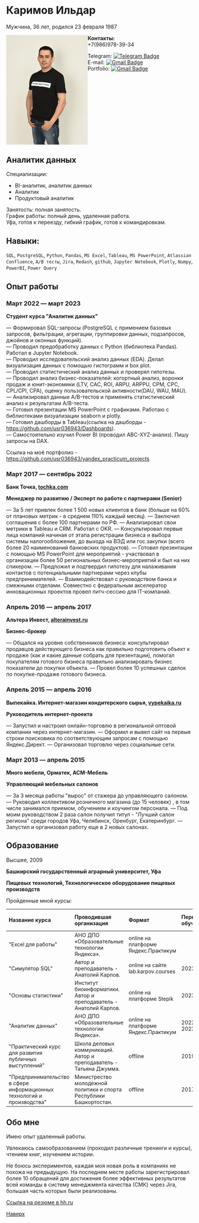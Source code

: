 # Каримов Ильдар

Мужчина, 36 лет, родился 23 февраля 1987

<img src="images/image 2.png" align="left" width="220px"/> 

**Контакты:**  
+7(986)978-39-34  

Telegram:
[![Telegram Badge](https://img.shields.io/badge/-usr036943-blue?style=flat&logo=Telegram&logoColor=white)](https://t.me/usr036943)   
E-mail: 
[![Gmail Badge](https://img.shields.io/badge/-karim_ildar@mail.ru-blue?style=flat&logo=Mail&logoColor=white)](mailto:karim_ildar@mail.ru)  
Portfolio:
[![Gmail Badge](https://img.shields.io/badge/-usr036943-grey?style=flat&logo=Github&logoColor=white)](https://github.com/usr036943)
<br clear="left"/> 

## Аналитик данных

Специализации:
- BI-аналитик, аналитик данных
- Аналитик
- Продуктовый аналитик

Занятость: полная занятость.   
График работы: полный день, удаленная работа.  
Уфа, готов к переезду, гибкий график, готов к командировкам.

## Навыки: 
`SQL`, `PostgreSQL`, `Python`, `Pandas`, `MS Excel`, `Tableau`, `MS PowerPoint`, `Atlassian Confluence`, `A/B тесты`, `Jira`, `Redash`,
`github`, `Jupyter Notebook`, `Plotly`, `Numpy`, `PowerBI`, `Power Query`

## Опыт работы
### Март 2022 — март 2023
**Студент курса "Аналитик данных"**

— Формировал SQL-запросы (PostgreSQL с примением базовых запросов, фильтрации, агрегации, группировки данных, подзапросов, джойнов и оконных функций).  
— Проводил предобработку данных с Python (библиотека Pandas). Работал в Jupyter Notebook.  
— Проводил исследовательский анализ данных (EDA). Делал визуализация данных с помощью гистограмм и box plot.  
— Проводил статистический анализ данных и проверял гипотезы.  
— Проводил анализ бизнес-показателей: когортный анализ, воронки продаж и юнит-экономики (LTV, CAC, ROI, ARPU, ARPPU, СPM, СPC, CPL/CPI, CPA), оценку пользовательской активности(DAU, WAU, MAU).  
— Анализировал данные A/B-тестов и применять статистический анализ к результатам A/B-теста.  
— Готовил презентации MS PowerPoint с графиками. Работаю с библиотеками визуализации seaborn и plotly.  
— Готовил дашборды в Tableau(ссылка на дашборды - https://github.com/usr036943/Dashboards).  
— Самостоятельно изучил Power BI (проводил АBC-XYZ-анализ). Пишу запросы на DAX.

Ссылка на моё портфолио - https://github.com/usr036943/yandex_practicum_projects

### Март 2017 — сентябрь 2022

**Банк Точка, [tochka.com](https://tochka.com/)**

**Менеджер по развитию / Эксперт по работе с партнерами (Senior)**

— За 5 лет привлек более 1 500 новых клиентов в банк (больше на 60% от плановых метрик - в среднем 110% каждый месяц).
— Заключил соглашения с более 100 партнерами по РФ.
— Анализировал свои метрики в Tableau и CRM. Работал с OKR.
— Консультировал первые лица компаний начиная от этапа регистрации бизнеса и выбора системы налогообложения, до выхода на ВЭД или гос.закупки (всего более 20 наименований банковских продуктов).
— Готовил презентации с помощью MS PowerPoint для мероприятий - участвовал в организации более 50 региональных бизнес-мероприятий и был на них спикером.
— Предложил и подтвердил гипотезу для налаживания контактов с потенциальными партнерами через клубы предпринимателей.
— Взаимодействовал с руководством банка и смежными отделами. Совместно с федеральным акселератор инновационных проектов провел питч-сессию для IT-компаний.

### Апрель 2016 — апрель 2017
**Альтера Инвест, [alterainvest.ru](https://alterainvest.ru/)**

**Бизнес-брокер**

— Общался на уровне собственников бизнеса: консультировал продавцов действующего бизнеса как правильно подготовить объект к продаже (как и какие данные собрать для
презентации), помогал покупателям готового бизнеса правильно анализировать бизнес показатели до покупки объекта.
— Провел более 10 успешных сделок по покупке-продаже готового бизнеса.

### Апрель 2015 — апрель 2016
**Выпекайка. Интернет-магазин кондитерского сырья, [vypekaika.ru](https://vypekaika.ru/)**

**Руководитель интернет-проекта**

— Запустил и настроил онлайн-торговлю в региональной оптовой компании через интернет-магазин.
— Оформил и вывел сайт на первые строки поисковика по соответствующим запросам с помощью Яндекс.Директ.
— Организовал торговлю через социальные сети.

### Март 2013 — апрель 2015
**Много мебели, Орматек, АСМ-Мебель**

**Управляющий мебельных салонов**

— За 3 месяца работы "вырос" от стажера до управляющего салоном.
— Руководил коллективом розничного магазина (до 15 человек) , в том числе занимался приемом, обучением и коучингом персонала.
— Под моим руководством 2 раза салон получил титул - "Лучший салон региона" среди городов Уфа, Челябинск, Оренбург, Екатеринбург.
— Запустил и организовал работу еще в 2 новых салонах.

## Образование
Высшее, 2009 

**Башкирский государственный аграрный университет, Уфа**

**Пищевых технологий, Технологическое оборудование пищевых производств** 

Пройденные мной курсы:

| Название курса | Проводившая организация | Формат | Период обучения | Документ об окончании |
| :---------------------- | :---------------------- | :---------------------- |:---------------------- |:---------------------- |
| "Excel для работы" | АНО ДПО «Образовательные технологии Яндекса». | online на платформе Яндекс.Практикум |  |  |
| "Симулятор SQL" | Автор и преподаватель - Анатолий Карпов. | online на сайте lab.karpov.courses | 2023 | [Сертификат](https://github.com/usr036943/usr036943/blob/main/Документы/certificate-simulyator-SQL.pdf) |
| "Основы статистики" | Институт биоинформатики. Автор и преподаватель - Анатолий Карпов. | online на платформе Stepik |2023 | [Сертификат](https://github.com/usr036943/usr036943/blob/main/Документы/certificate-stepik-76-7953a64.pdf) |
| "Аналитик данных" |АНО ДПО «Образовательные технологии Яндекса». | online на платформе Яндекс.Практикум | 2022-2023 | [Диплом](https://github.com/usr036943/usr036943/blob/main/Документы/diplom-yapraktikum-20232DA00256.pdf) |
| "Практический курс для развития публичных выступлений"| Школа деловых коммуникаций. Автор и преподаватель - Татьяна Джумма. | offline | 2019 | [Сертификат](https://github.com/usr036943/usr036943/blob/main/Документы/certificate-djumma.pdf) | 
| "Предпринимательство в сфере информационных технологий и производства"| Министрество молодежной политики и спорта Республики Башкортостан. | offline | 2017 | [Сертификат](https://github.com/usr036943/usr036943/blob/main/Документы/certificate-predprinimatel.pdf) | 

## Обо мне 
Имею опыт удаленный работы.

Увлекаюсь самообразованием (проходил различные тренинги и курсы), чтением книг,
изучением истории.

Не боюсь экспериментов, каждая моя новая роль в компаниях не похожа на предыдущую.
На последнем месте работы зарегистрировал более 10 обращений для достижения более
эффективных результатов всей команды в систему менеджмента качества (СМК) через Jira,
большая часть которых были реализованы.

[Сcылка на резюме в hh.ru](https://ufa.hh.ru/applicant/resumes/view?resume=3ec90ef6ff0bc734450039ed1f375047543647)  

[Наверх](#каримов-ильдар)
